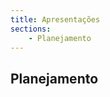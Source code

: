 ```yaml
---
title: Apresentações
sections:
    - Planejamento
---
```


## Planejamento

<div class="embed-responsive embed-responsive-16by9">
   <!-- código de incorporação -->
</div>
